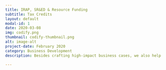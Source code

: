 ```yaml
---
title: IRAP, SR&ED & Resource Funding  
subtitle: Tax Credits
layout: default
modal-id: 1
date: 2020-03-08
img: codify.png
thumbnail: codify-thumbnail.png
alt: image-alt
project-date: February 2020
category: Business Development
description: Besides crafting high-impact business cases, we also help achieve the awards, including rebates and subsidies. We employ data science for analytics and cloud tools for record-keeping and knowledge management.   

---
```

